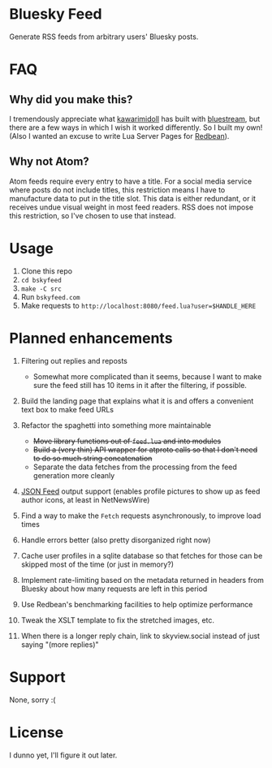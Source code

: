 # Bluesky Feed

Generate RSS feeds from arbitrary users' Bluesky posts.

# FAQ

## Why did you make this?

I tremendously appreciate what [kawarimidoll](https://github.com/kawarimidoll) has built with [bluestream](https://github.com/kawarimidoll/bluestream), but there are a few ways in which I wish it worked differently. So I built my own! (Also I wanted an excuse to write Lua Server Pages for [Redbean](https://redbean.dev)).

## Why not Atom?

Atom feeds require every entry to have a title. For a social media service where posts do not include titles, this restriction means I have to manufacture data to put in the title slot. This data is either redundant, or it receives undue visual weight in most feed readers. RSS does not impose this restriction, so I've chosen to use that instead.

# Usage

1. Clone this repo
2. `cd bskyfeed`
3. `make -C src`
4. Run `bskyfeed.com`
5. Make requests to `http://localhost:8080/feed.lua?user=$HANDLE_HERE`

# Planned enhancements

1. Filtering out replies and reposts

   - Somewhat more complicated than it seems, because I want to make sure the feed still has 10 items in it after the filtering, if possible.

2. Build the landing page that explains what it is and offers a convenient text box to make feed URLs
3. Refactor the spaghetti into something more maintainable

   - ~~Move library functions out of `feed.lua` and into modules~~
   - ~~Build a (very thin) API wrapper for atproto calls so that I don't need to do so much string concatenation~~
   - Separate the data fetches from the processing from the feed generation more cleanly

4. [JSON Feed](https://www.jsonfeed.org) output support (enables profile pictures to show up as feed author icons, at least in NetNewsWire)
5. Find a way to make the `Fetch` requests asynchronously, to improve load times
6. Handle errors better (also pretty disorganized right now)
7. Cache user profiles in a sqlite database so that fetches for those can be skipped most of the time (or just in memory?)
8. Implement rate-limiting based on the metadata returned in headers from Bluesky about how many requests are left in this period
9. Use Redbean's benchmarking facilities to help optimize performance
10. Tweak the XSLT template to fix the stretched images, etc.
11. When there is a longer reply chain, link to skyview.social instead of just saying "(more replies)"

# Support

None, sorry :(

# License

I dunno yet, I'll figure it out later.
